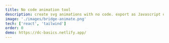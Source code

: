 ```yaml
---
title: No code animation tool
description: create svg animations with no code. export as Javascript or CSS animations
image: './images/bridge-animate.png'
tech: ['react', 'tailwind']
order: 0
demo: https://dc-basics.netlify.app/
---
```

